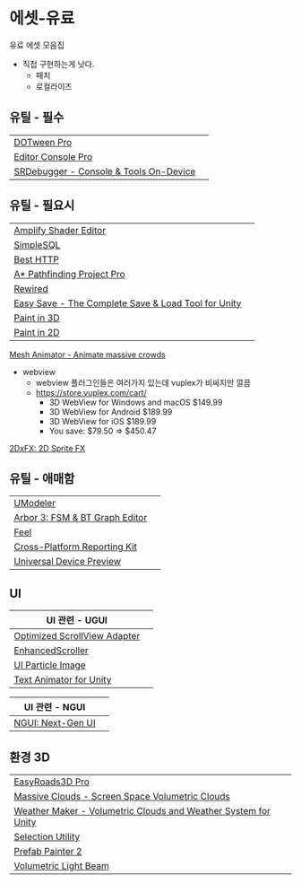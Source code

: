 # 에셋-유료

유료 에셋 모음집

- 직접 구현하는게 낫다.
  - 패치
  - 로컬라이즈

<!-- toc -->

## 유틸 - 필수

|                                                                                                                                    |     |
| ---------------------------------------------------------------------------------------------------------------------------------- | --- |
| [DOTween Pro](https://assetstore.unity.com/packages/tools/visual-scripting/dotween-pro-32416)                                      |     |
| [Editor Console Pro](https://assetstore.unity.com/packages/tools/utilities/editor-console-pro-11889)                               |     |
| [SRDebugger - Console & Tools On-Device](https://assetstore.unity.com/packages/tools/gui/srdebugger-console-tools-on-device-27688) |     |


## 유틸 - 필요시

|                                                                                                                                                                     |     |
| ------------------------------------------------------------------------------------------------------------------------------------------------------------------- | --- |
| [Amplify Shader Editor](https://assetstore.unity.com/packages/tools/visual-scripting/amplify-shader-editor-68570)                                                   |     |
| [SimpleSQL](https://assetstore.unity.com/packages/tools/integration/simplesql-3845)                                                                                 |     |
| [Best HTTP](https://assetstore.unity.com/publishers/4137)                                                                                                           |     |
| [A* Pathfinding Project Pro](https://assetstore.unity.com/packages/tools/behavior-ai/a-pathfinding-project-pro-87744)                                               |     |
| [Rewired](https://assetstore.unity.com/packages/tools/utilities/rewired-21676)                                                                                      |     |
| [Easy Save - The Complete Save & Load Tool for Unity](https://assetstore.unity.com/packages/tools/utilities/easy-save-the-complete-save-data-serializer-system-768) |     |
| [Paint in 3D](https://assetstore.unity.com/packages/tools/painting/paint-in-3d-26286)                                                                               |     |
| [Paint in 2D](https://assetstore.unity.com/packages/tools/painting/paint-in-2d-270105)                                                                              |     |


[Mesh Animator - Animate massive crowds](https://assetstore.unity.com/packages/tools/animation/mesh-animator-animate-massive-crowds-26009)

- webview
  - webview 플러그인들은 여러가지 있는데 vuplex가 비싸지만 깔끔
  - https://store.vuplex.com/cart/
    - 3D WebView for Windows and macOS $149.99
    - 3D WebView for Android $189.99
    - 3D WebView for iOS $189.99
    - You save: $79.50 => $450.47


[2DxFX: 2D Sprite FX](https://assetstore.unity.com/packages/tools/sprite-management/2dxfx-2d-sprite-fx-42566)


## 유틸 - 애매함

|                                                                                                                                   |     |
| --------------------------------------------------------------------------------------------------------------------------------- | --- |
| [UModeler](https://assetstore.unity.com/packages/tools/modeling/umodeler-80868)                                                   |     |
| [Arbor 3: FSM & BT Graph Editor](https://assetstore.unity.com/packages/tools/visual-scripting/arbor-3-fsm-bt-graph-editor-112239) |     |
| [Feel](https://assetstore.unity.com/packages/tools/particles-effects/feel-183370)                                                 |     |
| [Cross-Platform Reporting Kit](https://assetstore.unity.com/packages/tools/integration/cross-platform-reporting-kit-221269)       |     |
| [Universal Device Preview](https://assetstore.unity.com/packages/tools/utilities/universal-device-preview-82015)                  |     |


## UI

| UI 관련 - UGUI                                                                                                     |     |
| ------------------------------------------------------------------------------------------------------------------ | --- |
| [Optimized ScrollView Adapter](https://assetstore.unity.com/packages/tools/gui/optimized-scrollview-adapter-68436) |     |
| [EnhancedScroller](https://assetstore.unity.com/packages/tools/gui/enhancedscroller-36378)                         |     |
| [UI Particle Image](https://assetstore.unity.com/packages/tools/gui/ui-particle-image-235001)                      |     |
| [Text Animator for Unity](https://assetstore.unity.com/packages/tools/gui/text-animator-for-unity-254677)          |     |


| UI 관련 - NGUI                                                                             |     |
| ------------------------------------------------------------------------------------------ | --- |
| [NGUI: Next-Gen UI](https://assetstore.unity.com/packages/tools/gui/ngui-next-gen-ui-2413) |     |


## 환경 3D

|                                                                                                                                                                                                    |     |
| -------------------------------------------------------------------------------------------------------------------------------------------------------------------------------------------------- | --- |
| [EasyRoads3D Pro](https://assetstore.unity.com/packages/tools/terrain/easyroads3d-pro-v3-469)                                                                                                      |     |
| [Massive Clouds - Screen Space Volumetric Clouds](https://assetstore.unity.com/packages/vfx/shaders/fullscreen-camera-effects/massive-clouds-screen-space-volumetric-clouds-131898)                |     |
| [Weather Maker - Volumetric Clouds and Weather System for Unity](https://assetstore.unity.com/packages/tools/particles-effects/weather-maker-volumetric-clouds-and-weather-system-for-unity-60955) |     |
| [Selection Utility](https://assetstore.unity.com/packages/tools/utilities/selection-utility-179537)                                                                                                |
| [Prefab Painter 2](https://assetstore.unity.com/packages/tools/painting/prefab-painter-2-61331)                                                                                                    |
| [Volumetric Light Beam](https://assetstore.unity.com/packages/vfx/shaders/volumetric-light-beam-99888?locale=ko-KR)                                                                                |     |
